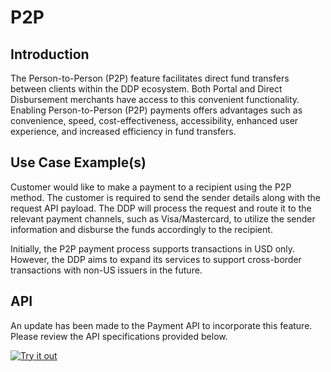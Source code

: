 # P2P

## Introduction

The Person-to-Person (P2P) feature facilitates direct fund transfers between clients within the DDP ecosystem. Both Portal and Direct Disbursement merchants have access to this convenient functionality. Enabling Person-to-Person (P2P) payments offers advantages such as convenience, speed, cost-effectiveness, accessibility, enhanced user experience, and increased efficiency in fund transfers.

## Use Case Example(s)

Customer would like to make a payment to a recipient using the P2P method. The customer is required to send the sender details along with the request API payload. The DDP will process the request and route it to the relevant payment channels, such as Visa/Mastercard, to utilize the sender information and disburse the funds accordingly to the recipient.

Initially, the P2P payment process supports transactions in USD only. However, the DDP aims to expand its services to support cross-border transactions with non-US issuers in the future.

## API 
An update has been made to the Payment API to incorporate this feature. Please review the API specifications provided below.

[![Try it out](../../../../assets/images/button.png)](../api/?type=post&path=/ddp/v1/payments)